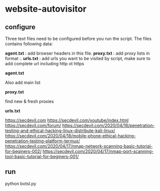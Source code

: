 # website-autovisitor

## configure ##
Three text files need to be configured before you run the script. The files contains following data:

**agent.txt** : add browser headers in this file. **proxy.txt** : add proxy lists in format <proxy ip>:<port>. **urls.txt** : add urls you want to be visited by script, make sure to add complete url including http ot https

**agent.txt** 

Also add main list

**proxy.txt** 
  
find new & fresh proxies

**urls.txt** 

https://secdevil.com
https://secdevil.com/youtube/index.html
https://secdevil.com/forum/
https://secdevil.com/2020/04/16/penetration-testing-and-ethical-hacking-linux-distribute-kali-linux/
https://secdevil.com/2020/04/18/mobile-phone-ethical-hacking-penetration-testing-platform-termux/
https://secdevil.com/2020/04/17/nmap-network-scanning-basic-tutorial-for-beginers-002/
https://secdevil.com/2020/04/17/nmap-port-scanning-tool-basic-tutorial-for-beginers-001/


## run ##
python botsl.py
